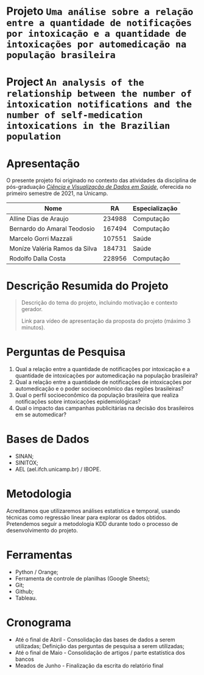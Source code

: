 # Projeto `Uma análise sobre a relação entre a quantidade de notificações por intoxicação e a quantidade de intoxicações por automedicação na população brasileira`
# Project `An analysis of the relationship between the number of intoxication notifications and the number of self-medication intoxications in the Brazilian population`

# Apresentação

O presente projeto foi originado no contexto das atividades da disciplina de pós-graduação [*Ciência e Visualização de Dados em Saúde*](https://github.com/datasci4health/home), oferecida no primeiro semestre de 2021, na Unicamp.

|Nome  | RA | Especialização|
|--|--|--|
| Alline Dias de Araujo  | 234988  | Computação|
| Bernardo do Amaral Teodosio  | 167494  | Computação|
| Marcelo Gorri Mazzali  | 107551  | Saúde|
| Moníze Valéria Ramos da Silva  | 184731  | Saúde|
| Rodolfo Dalla Costa  | 228956  | Computação|


# Descrição Resumida do Projeto
> Descrição do tema do projeto, incluindo motivação e contexto gerador.
> 
> Link para vídeo de apresentação da proposta do projeto (máximo 3 minutos).

# Perguntas de Pesquisa
1. Qual a relação entre a quantidade de notificações por intoxicação e a quantidade de intoxicações por automedicação na população brasileira?
1. Qual a relação entre a quantidade de notificações de intoxicações por automedicação e o poder socioeconômico das regiões brasileiras?
1. Qual o perfil socioeconômico da população brasileira que realiza notificações sobre intoxicações epidemiológicas?
1. Qual o impacto das campanhas publicitárias na decisão dos brasileiros em se automedicar?


# Bases de Dados
- SINAN;
- SINITOX;
- AEL (ael.ifch.unicamp.br) / IBOPE.


# Metodologia
Acreditamos que utilizaremos análises estatística e temporal, usando técnicas como regressão linear para explorar os dados obtidos. Pretendemos seguir a metodologia KDD durante todo o processo de desenvolvimento do projeto.

# Ferramentas
- Python / Orange;
- Ferramenta de controle de planilhas (Google Sheets);
- Git;
- Github;
- Tableau.


# Cronograma
- Até o final de Abril - Consolidação das bases de dados a serem utilizadas; Definição das perguntas de pesquisa a serem utilizadas;
- Até o final de Maio - Consolidação de artigos / parte estatística dos bancos
- Meados de Junho - Finalização da escrita do relatório final
